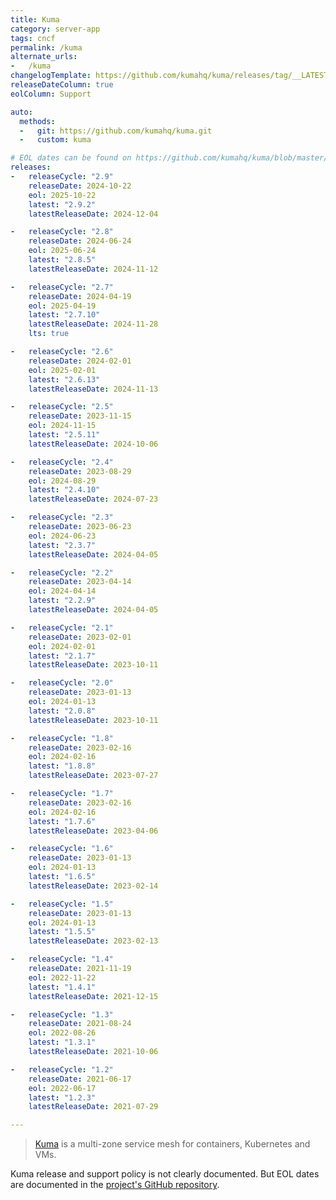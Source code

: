 ```yaml
---
title: Kuma
category: server-app
tags: cncf
permalink: /kuma
alternate_urls:
-   /kuma
changelogTemplate: https://github.com/kumahq/kuma/releases/tag/__LATEST__
releaseDateColumn: true
eolColumn: Support

auto:
  methods:
  -   git: https://github.com/kumahq/kuma.git
  -   custom: kuma

# EOL dates can be found on https://github.com/kumahq/kuma/blob/master/versions.yml
releases:
-   releaseCycle: "2.9"
    releaseDate: 2024-10-22
    eol: 2025-10-22
    latest: "2.9.2"
    latestReleaseDate: 2024-12-04

-   releaseCycle: "2.8"
    releaseDate: 2024-06-24
    eol: 2025-06-24
    latest: "2.8.5"
    latestReleaseDate: 2024-11-12

-   releaseCycle: "2.7"
    releaseDate: 2024-04-19
    eol: 2025-04-19
    latest: "2.7.10"
    latestReleaseDate: 2024-11-28
    lts: true

-   releaseCycle: "2.6"
    releaseDate: 2024-02-01
    eol: 2025-02-01
    latest: "2.6.13"
    latestReleaseDate: 2024-11-13

-   releaseCycle: "2.5"
    releaseDate: 2023-11-15
    eol: 2024-11-15
    latest: "2.5.11"
    latestReleaseDate: 2024-10-06

-   releaseCycle: "2.4"
    releaseDate: 2023-08-29
    eol: 2024-08-29
    latest: "2.4.10"
    latestReleaseDate: 2024-07-23

-   releaseCycle: "2.3"
    releaseDate: 2023-06-23
    eol: 2024-06-23
    latest: "2.3.7"
    latestReleaseDate: 2024-04-05

-   releaseCycle: "2.2"
    releaseDate: 2023-04-14
    eol: 2024-04-14
    latest: "2.2.9"
    latestReleaseDate: 2024-04-05

-   releaseCycle: "2.1"
    releaseDate: 2023-02-01
    eol: 2024-02-01
    latest: "2.1.7"
    latestReleaseDate: 2023-10-11

-   releaseCycle: "2.0"
    releaseDate: 2023-01-13
    eol: 2024-01-13
    latest: "2.0.8"
    latestReleaseDate: 2023-10-11

-   releaseCycle: "1.8"
    releaseDate: 2023-02-16
    eol: 2024-02-16
    latest: "1.8.8"
    latestReleaseDate: 2023-07-27

-   releaseCycle: "1.7"
    releaseDate: 2023-02-16
    eol: 2024-02-16
    latest: "1.7.6"
    latestReleaseDate: 2023-04-06

-   releaseCycle: "1.6"
    releaseDate: 2023-01-13
    eol: 2024-01-13
    latest: "1.6.5"
    latestReleaseDate: 2023-02-14

-   releaseCycle: "1.5"
    releaseDate: 2023-01-13
    eol: 2024-01-13
    latest: "1.5.5"
    latestReleaseDate: 2023-02-13

-   releaseCycle: "1.4"
    releaseDate: 2021-11-19
    eol: 2022-11-22
    latest: "1.4.1"
    latestReleaseDate: 2021-12-15

-   releaseCycle: "1.3"
    releaseDate: 2021-08-24
    eol: 2022-08-26
    latest: "1.3.1"
    latestReleaseDate: 2021-10-06

-   releaseCycle: "1.2"
    releaseDate: 2021-06-17
    eol: 2022-06-17
    latest: "1.2.3"
    latestReleaseDate: 2021-07-29

---
```


> [Kuma](https://kuma.io/) is a multi-zone service mesh for containers, Kubernetes and VMs.

Kuma release and support policy is not clearly documented. But EOL dates are documented in the [project's GitHub repository](https://github.com/kumahq/kuma/blob/master/versions.yml).

